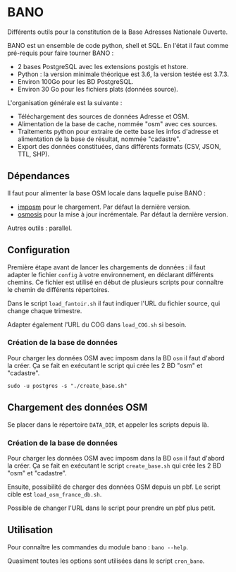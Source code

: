 # BANO

Différents outils pour la constitution de la Base Adresses Nationale Ouverte.

BANO est un ensemble de code python, shell et SQL. En l'état il faut comme pré-requis pour faire tourner BANO :
* 2 bases PostgreSQL avec les extensions postgis et hstore.
* Python : la version minimale théorique est 3.6, la version testée est 3.7.3.
* Environ 100Go pour les BD PostgreSQL.
* Environ 30 Go pour les fichiers plats (données source).

L'organisation générale est la suivante :
* Téléchargement des sources de données Adresse et OSM.
* Alimentation de la base de cache, nommée "osm" avec ces sources.
* Traitements python pour extraire de cette base les infos d'adresse et alimentation de la base de résultat, nommée "cadastre".
* Export des données constituées, dans différents formats (CSV, JSON, TTL, SHP).

## Dépendances

Il faut pour alimenter la base OSM locale dans laquelle puise BANO :
* [imposm](https://github.com/omniscale/imposm3) pour le chargement. Par défaut la dernière version.
* [osmosis](https://github.com/openstreetmap/osmosis) pour la mise à jour incrémentale. Par défaut la dernière version.

Autres outils : parallel.

## Configuration

Première étape avant de lancer les chargements de données : il faut adapter le fichier `config` à votre environnement, en déclarant différents chemins. Ce fichier est utilisé en début de plusieurs scripts pour connaître le chemin de différents répertoires.

Dans le script `load_fantoir.sh` il faut indiquer l'URL du fichier source, qui change chaque trimestre.

Adapter également l'URL du COG dans `load_COG.sh` si besoin.

### Création de la base de données

Pour charger les données OSM avec imposm dans la BD `osm` il faut d'abord la créer. Ça se fait en exécutant le script qui crée les 2 BD "osm" et "cadastre".
```
sudo -u postgres -s "./create_base.sh"
```

## Chargement des données OSM

Se placer dans le répertoire `DATA_DIR`, et appeler les scripts depuis là.

### Création de la base de données

Pour charger les données OSM avec imposm dans la BD `osm` il faut d'abord la créer. Ça se fait en exécutant le script `create_base.sh` qui crée les 2 BD "osm" et "cadastre".

Ensuite, possibilité de charger des données OSM depuis un pbf. Le script cible est `load_osm_france_db.sh`.

Possible de changer l'URL dans le script pour prendre un pbf plus petit.

## Utilisation

Pour connaître les commandes du module bano : `bano --help`.

Quasiment toutes les options sont utilisées dans le script `cron_bano`.
